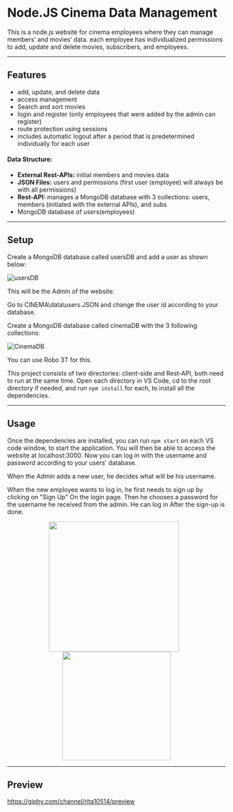 Node.JS Cinema Data Management
============
This is a node.js website for cinema employees where they can manage members’ and movies’ data. each employee has individualized permissions to add, update and delete movies, subscribers, and employees.

---

## Features
- add, update, and delete data
- access management
- Search and sort movies
- login and register (only employees that were added by the admin can register)
- route protection using sessions
- includes automatic logout after a period that is predetermined individually for each user


#### Data Structure:
- **External Rest-APIs:** initial members and movies data
- **JSON Files:** users and permissions (first user (employee) will always be with all permissions)
- **Rest-API:** manages a MongoDB database with 3 collections:
                users, members (initiated with the external APIs), and subs  
- MongoDB database of users(employees)                   
---

## Setup
Create a MongoDB database called usersDB and add a user as shown below:

![usersDB](https://i.imgur.com/rssibm1.png)

This will be the Admin of the website.

Go to CINEMA\data\users.JSON and change the user id according to your database.

Create a MongoDB database called cinemaDB with the 3 following collections:

![CinemaDB](https://i.imgur.com/zlKjvhZ.png) 

You can use Robo 3T for this.

This project consists of two directories: client-side and Rest-API, both need to run at the same time.
Open each directory in VS Code, cd to the root directory if needed, and run `npm install` for each, to install all the dependencies.

---

## Usage
Once the dependencies are installed, you can run  `npm start` on each VS code window, to start the application. You will then be able to access the website at localhost:3000.
Now you can log in with the username and password according to your users' database. 

When the Admin adds a new user, he decides what will be his username. 

When the new employee wants to log in, he first needs to sign up by clicking on "Sign Up" On the login page. Then he chooses a password for the username he received from the admin. He can log in After the sign-up is done.

<div align="center">
  <img align=center height="300"  src="https://i.imgur.com/uNQQnEn.png">&nbsp &nbsp
  <img align=center height="250"  src="https://i.imgur.com/vwK8Qfu.png">
</div>

---

## Preview
https://giphy.com/channel/rita10514/preview


